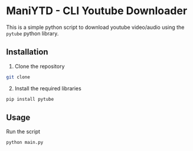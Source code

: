 # ManiYTD - CLI Youtube Downloader

This is a simple python script to download youtube video/audio using the `pytube` python library.

## Installation

1. Clone the repository
```bash
git clone 
```

2. Install the required libraries
```bash
pip install pytube
```

## Usage

Run the script
```bash
python main.py
```

